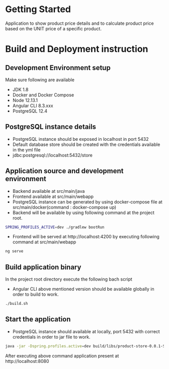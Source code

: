 # Getting Started

Application to show product price details and to calculate product price based on the UNIT price of a specific product.

# Build and Deployment instruction

## Development Environment setup

Make sure following are available

- JDK 1.8
- Docker and Docker Compose
- Node 12.13.1
- Angular CLI 8.3.xxx
- PostgreSQL 12.4


## PostgreSQL instance details

- PostgreSQL instance should be exposed in localhost in port 5432
- Default database store should be created with the credentials available in the yml file
- jdbc:postgresql://localhost:5432/store

## Application source and development environment

- Backend available at src/main/java
- Frontend available at src/main/webapp
- PostgreSQL instance can be generated by using docker-compose file at src/main/docker(command : docker-compose up)
- Backend will be available by using following command at the project root.
```bash
SPRING_PROFILES_ACTIVE=dev ./gradlew bootRun
```
- Frontend will be served at http://localhost:4200 by executing following command at src/main/webapp

```bash
ng serve
```

## Build application binary

In the project root directory execute the following bach script

- Angular CLI above mentioned version should be available globally in order to build to work.

```bash
./build.sh
```

## Start the application

- PostgreSQL instance should available at locally, port 5432 with correct credentials in order to jar file to work.

```bash
java -jar -Dspring.profiles.active=dev build/libs/product-store-0.0.1-SNAPSHOT.jar
```

After executing above command application present at http://localhost:8080

